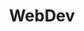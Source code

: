 ---
view: category
lang: en
order: 1
top: true
title: WebDev
description: Articles related to Web Development
excerpt: 
slug: webdev
meta:
---